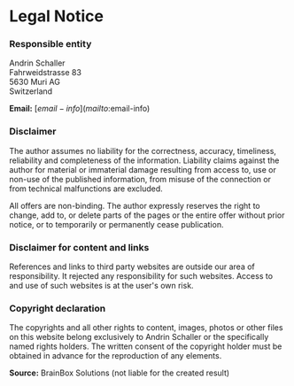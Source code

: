 # Legal Notice

<div class="spacer-lg"></div>

### Responsible entity

Andrin Schaller \
Fahrweidstrasse 83 \
5630 Muri AG \
Switzerland

<div className="spacer"></div>

**Email:** [$email-info](mailto:$email-info)

<div class="spacer-lg"></div>

### Disclaimer

The author assumes no liability for the correctness, accuracy, timeliness, reliability and completeness of the information.
Liability claims against the author for material or immaterial damage resulting from access to, use or non-use of the published information, from misuse of the connection or from technical malfunctions are excluded.

<div className="spacer"></div>

All offers are non-binding. The author expressly reserves the right to change, add to, or delete parts of the pages or the entire offer without prior notice, or to temporarily or permanently cease publication.

<div class="spacer-lg"></div>

### Disclaimer for content and links

References and links to third party websites are outside our area of responsibility. It rejected any responsibility for such websites. Access to and use of such websites is at the user's own risk.

<div class="spacer-lg"></div>

### Copyright declaration

The copyrights and all other rights to content, images, photos or other files on this website belong exclusively to Andrin Schaller or the specifically named rights holders. The written consent of the copyright holder must be obtained in advance for the reproduction of any elements.

<div class="spacer-lg"></div>

**Source:** BrainBox Solutions (not liable for the created result)
